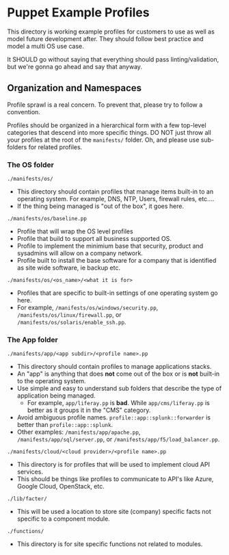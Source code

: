 # Puppet Example Profiles

This directory is working example profiles for customers to use as well as model
future development after.  They should follow best practice and model a multi OS 
use case.

It SHOULD go without saying that everything should pass linting/validation, but
we're gonna go ahead and say that anyway.

## Organization and Namespaces

Profile sprawl is a real concern. To prevent that, please try to follow a convention.

Profiles should be organized in a hierarchical form with a few top-level categories that descend into more specific things. DO NOT just throw all your profiles at the root of the `manifests/` folder. Oh, and please use sub-folders for related profiles.

### The OS folder

`./manifests/os/`

  * This directory should contain profiles that manage items built-in to an operating system. For example, DNS, NTP, Users, firewall rules, etc....
  * If the thing being managed is "out of the box", it goes here.

`./manifests/os/baseline.pp`

  * Profile that will wrap the OS level profiles 
  * Profile that build to support all business supported OS.
  * Profile to implement the minimium base that security, product and sysadmins will allow on a company network.
  * Profile built to install the base software for a company that is identified as site wide software, ie backup etc.

`./manifests/os/<os_name>/<what it is for>`

  * Profiles that are specific to built-in settings of one operating system go here.
  * For example, `/manifests/os/windows/security.pp`, `/manifests/os/linux/firewall.pp`, or `/manifests/os/solaris/enable_ssh.pp`.

### The App folder

`./manifests/app/<app subdir>/<profile name>.pp`

  * This directory should contain profiles to manage applications stacks.
  * An "app" is anything that does **not** come out of the box or is **not** built-in to the operating system.
  * Use simple and easy to understand sub folders that describe the type of application being managed.
    * For example, `app/liferay.pp` is **bad**. While `app/cms/liferay.pp` is better as it groups it in the "CMS" category.
  * Avoid ambiguous profile names. `profile::app::splunk::forwarder` is better than `profile::app::splunk`.
  * Other examples: `/manifests/app/apache.pp`, `/manifests/app/sql/server.pp`, or `/manifests/app/f5/load_balancer.pp`.

`./manifests/cloud/<cloud provider>/<profile name>.pp`

  * This directory is for profiles that will be used to implement cloud API services.
  * This should be things like profiles to communicate to API's like Azure, Google Cloud, OpenStack, etc.

`./lib/facter/`

  * This will be used a location to store site (company) specific facts not specific to a component module.

`./functions/`

  * This directory is for site specific functions not related to modules.
